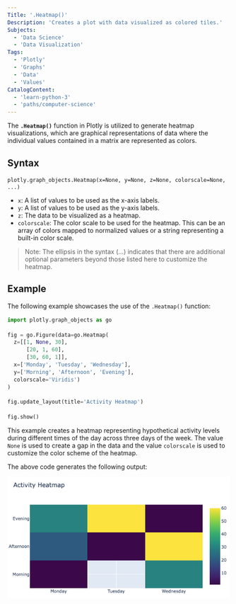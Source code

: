 ```yaml
---
Title: '.Heatmap()'
Description: 'Creates a plot with data visualized as colored tiles.'
Subjects:
  - 'Data Science'
  - 'Data Visualization'
Tags:
  - 'Plotly'
  - 'Graphs'
  - 'Data'
  - 'Values'
CatalogContent:
  - 'learn-python-3'
  - 'paths/computer-science'
---
```


The **`.Heatmap()`** function in Plotly is utilized to generate heatmap visualizations, which are graphical representations of data where the individual values contained in a matrix are represented as colors.

## Syntax

```pseudo
plotly.graph_objects.Heatmap(x=None, y=None, z=None, colorscale=None, ...)
```

- `x`: A list of values to be used as the x-axis labels.
- `y`: A list of values to be used as the y-axis labels.
- `z`: The data to be visualized as a heatmap.
- `colorscale`: The color scale to be used for the heatmap. This can be an array of colors mapped to normalized values or a string representing a built-in color scale.

> Note: The ellipsis in the syntax (...) indicates that there are additional optional parameters beyond those listed here to customize the heatmap.

## Example

The following example showcases the use of the `.Heatmap()` function:

```py
import plotly.graph_objects as go

fig = go.Figure(data=go.Heatmap(
  z=[[1, None, 30],
      [20, 1, 60],
      [30, 60, 1]],
  x=['Monday', 'Tuesday', 'Wednesday'],
  y=['Morning', 'Afternoon', 'Evening'],
  colorscale='Viridis')
)

fig.update_layout(title='Activity Heatmap')

fig.show()
```

This example creates a heatmap representing hypothetical activity levels during different times of the day across three days of the week. The value `None` is used to create a gap in the data and the value `colorscale` is used to customize the color scheme of the heatmap.

The above code generates the following output:

![Output of the above example on heatmaps in Plotly](https://raw.githubusercontent.com/Codecademy/docs/main/media/plotly-heatmap-example.png)
